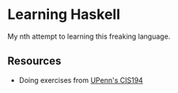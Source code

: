 # Learning Haskell

My nth attempt to learning this freaking language.

## Resources

- Doing exercises from [UPenn's CIS194](http://www.seas.upenn.edu/~cis194/lectures.html)
